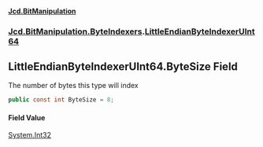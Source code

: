 #### [Jcd.BitManipulation](index.md 'index')
### [Jcd.BitManipulation.ByteIndexers](Jcd.BitManipulation.ByteIndexers.md 'Jcd.BitManipulation.ByteIndexers').[LittleEndianByteIndexerUInt64](Jcd.BitManipulation.ByteIndexers.LittleEndianByteIndexerUInt64.md 'Jcd.BitManipulation.ByteIndexers.LittleEndianByteIndexerUInt64')

## LittleEndianByteIndexerUInt64.ByteSize Field

The number of bytes this type will index

```csharp
public const int ByteSize = 8;
```

#### Field Value
[System.Int32](https://docs.microsoft.com/en-us/dotnet/api/System.Int32 'System.Int32')